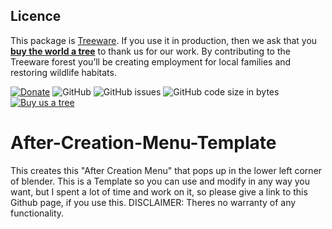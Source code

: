 ## Licence
This package is [Treeware](https://treeware.earth). If you use it in production, then we ask that you [**buy the world a tree**](https://plant.treeware.earth/BlenderDefender/After-Creation-Menu-Template) to thank us for our work. By contributing to the Treeware forest you’ll be creating employment for local families and restoring wildlife habitats.


[![Donate](https://img.shields.io/badge/DONATE!%20Funding%20Goal%3A%20%2440%20(2%20Hours%20Developer%20Time)-%240-red?style=for-the-badge&logo=paypal)](https://www.paypal.com/donate?hosted_button_id=94EG5KLXM6WWU)
![GitHub](https://img.shields.io/github/license/BlenderDefender/After-Creation-Menu-Template?color=brightgreen&style=for-the-badge)
![GitHub issues](https://img.shields.io/github/issues/BlenderDefender/After-Creation-Menu-Template?style=for-the-badge)
![GitHub code size in bytes](https://img.shields.io/github/languages/code-size/BlenderDefender/After-Creation-Menu-Template?style=for-the-badge)
[![Buy us a tree](https://img.shields.io/badge/Treeware-%F0%9F%8C%B3-lightgreen?style=for-the-badge)](https://plant.treeware.earth/BlenderDefender/After-Creation-Menu-Template)
# After-Creation-Menu-Template
This creates this "After Creation Menu" that pops up in the lower left corner of blender. This is a Template so you can use and modify in any way you want, but I spent a lot of time and work on it, so please give a link to this Github page, if you use this.  DISCLAIMER: Theres no warranty of any functionality.

